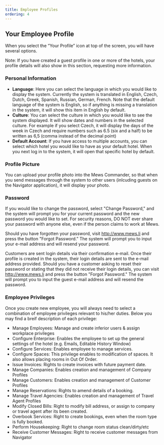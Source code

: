 ```yaml
---
title: Employee Profiles
ordering: 4
---
```


## Your Employee Profile

When you select the “Your Profile” icon at top of the screen, you will have several options.

Note: If you have created a guest profile in one or more of the hotels, your profile details will also show in this section, requesting more information.

### Personal Information

- **Language**: Here you can select the language in which you would like to display the system. Currently the system is translated in English, Czech, Dutch, Greek, Spanish, Russian, German, French. Note that the default language of the system is English, so if anything is missing a translation in the system, it will show this item in English by default.
- **Culture**: You can select the culture in which you would like to see the system displayed. It will show dates and numbers in the selected culture. For example if you select Czech, it will display the days of the week in Czech and require numbers such as 6.5 (six and a half) to be written as 6,5 (comma instead of the decimal point)
- **Default Account**: If you have access to multiple accounts, you can select which hotel you would like to have as your default hotel. When you next log in to the system, it will open that specific hotel by default.

### Profile Picture

You can upload your profile photo into the Mews Commander, so that when you send messages through the system to other users (inlcuding guests on the Navigator application), it will display your photo.

### Password

If you would like to change the password, select "Change Password," and the system will prompt you for your current password and the new password you would like to set. For security reasons, DO NOT ever share your password with anyone else, even if the person claims to work at Mews.

Should you have forgotten your password, visit http://www.mews.li and press the button "Forgot Password.” The system will prompt you to input your e-mail address and will resend your password.

Customers are sent login details via their confirmation e-mail. Once their profile is created in the system, their login details are sent to the e-mail address provided.
Should you have a customer asking to reset their password or stating that they did not receive their login details, you can visit http://www.mews.li and press the button "Forgot Password." The system will prompt you to input the guest e-mail address and will resend the password.

### Employee Privileges

Once you create new employee, you will always need to select a combination of employee privileges relevant to his/her duties. 
Below you may find a breif description of each privilege:

- Manage Employees: Manage and create inferior users & assign workplace privileges
- Configure Enterprise: Enables the employee to set up the general settings of the hotel (e.g. Emails, Editable History Window)
- Configure Services: Enables employee to manage services.
- Configure Spaces: This privilege enables to modification of spaces. It also allows placing rooms in Out Of Order.
- Issue Invoices: Rights to create invoices with future payment date.
- Manage Companies: Enables creation and management of Company Profiles
- Manage Customers: Enables creation and management of Customer Profiles
- Manage Reservations: Rights to amend details of a booking.
- Manage Travel Agencies: Enables creation and management of Travel Agent Profiles
- Modify Closed Bills: Right to modify bill address, or assign to company or travel agent after its been created.
- Overbook Services: Right to create bookings, even when the room type is fully booked.
- Perform Housekeeping: Right to change room status clean/dirty/etc
- Receive Customer Messages: Right to receive customer messages from Navigator
